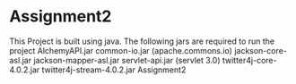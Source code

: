 Assignment2
===========
This Project is built using java.
The following jars are required to run the project
  AlchemyAPI.jar
  common-io.jar (apache.commons.io)
  jackson-core-asl.jar
  jackson-mapper-asl.jar
  servlet-api.jar (servlet 3.0)
  twitter4j-core-4.0.2.jar
  twitter4j-stream-4.0.2.jar
Assignment2
